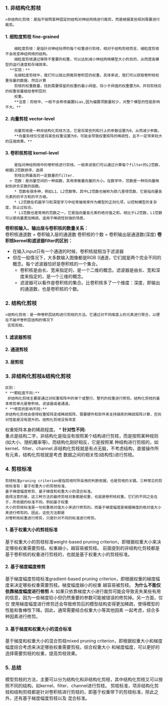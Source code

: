 ### 1. 非结构化剪枝   
    >非结构化剪枝：是指不按照某种固定的结构对神经网络进行裁剪，而是根据某些规则需要进行裁剪。

   #### 1. 细粒度剪枝 fine-grained
        细粒度剪枝：是指针对神经玩啰的每个权重进行剪枝，相对于结构剪枝而言，细粒度剪枝不会改变神经网络的结构。
        细粒度剪枝通过移除不重要的权重，可以达到减小神经网络模型大小的目的，从而提高模型的运行速度和存储效率。  
      **实现：**  
        在细粒度剪枝中，我们可以按比例裁剪卷积层的权重。具体来说，我们可以获取卷积核权重张量的数据，然后计算
        剪枝的权重数量，找到需要保留的权重的最小阀值，将小于阀值的权重置为0，并将剪枝后的权重张量赋给卷积层的
        权重。  
        **注意：剪枝中，一般不会修改偏置bias,因为偏置项数量较少，对整个模型的性能影响不大。**
   #### 2. 向量剪枝 vector-level
        向量剪枝是一种非结构化剪枝方法，它是将某些列和行上的参数设置为0，从而减少参数。  
        **向量剪枝仅仅是将某些权重设置为0，可能会导致权重矩阵的稀疏性，且不一定带来较大的压缩效果。**
   #### 3. 卷积核剪枝 kernel-level   
        是指对神经网络中的卷积核进行剪枝。一般来说我们可以通过计算每个filter的L2范数，根据L2范数排序，选择
        剪枝比例最高的一定数量的filter.
      > 范数：是向量空间的一种函数，其用来衡量向量的大小。在数学中，范数是一种将向量映射到非负实数的函数。  
        * 范数有很多种，例如L1、L2范数等。其中L2范数也被称为欧几里得范数，它是指向量各元素的的平方和的平方根。      
        * L2范数在机器学习和深度学习中经常被用来作为模型的正则化项，以控制模型的复杂度，防止过拟合。  
        * L1范数也是常用的范数之一，它是指向量各元素的绝对值之和。相比于L2范数，L1范数可以使向量更加稀疏，适用于稀疏性较强的场景。
   
   **卷积核输入、输出层与卷积核的数量关系：**  
   卷积核通道数 = 卷积输入层的通道数
   卷积核的个数 = 卷积输出层通道数(深度)
   **卷积核kernel和滤波器filter的区别：**  
   * 在输入input只有一个通道的时候，卷积核就相当于滤波器  
   * 但在一般情况下，大多数输入图像都是RGB 3通道，它们就是两个完全不同的概念。每个滤波器恰好是卷积核的一个集合。
     * 卷积核是由长、宽来指定的，是一个二维的概念。滤波器是由长、宽和深度来指定的，是一个三维的概念。
     * 滤波器可以看作是卷积核的集合。比卷积核多了一个维度：深度，即输出的通道数，也是卷积核的个数。
### 2. 结构化剪枝
    >结构化剪枝：是一种卷积层结构进行剪枝的方法。它通过对不同维度上的元素进行聚合，以便在不破坏卷积层结构的情况下
     实现剪枝。

   #### 1. 滤波器剪枝
   #### 2. 通道剪枝
   #### 3. 层剪枝
   
### 3. 非结构化剪枝&结构化剪枝  
    区别：  
    * **颗粒度不同:**  
     非结构化剪枝主要是通过对权重矩阵中的单个或整行、整列的权重进行修剪。结构化剪枝的基本修剪单元是卷积核、滤波器或者通道。
    * **修剪的影响不同:**  
    非结构化剪枝会使得权重矩阵变成稀疏矩阵，需要硬件和软件来支持搞笑的稀疏矩阵计算，否则对性能是没有提升的。结构化剪枝没有改变
   权重矩阵本身的稀疏程度。
    * **针对性不同:**  
    重点是结构二字，非结构化是指没有按照某个结构进行剪枝，而是按照某种规则(如大小、随机概率等)，而结构化刚好相反，它是按照某
    种结构进行剪枝的，如kernel、filter、channel.非结构化剪枝就是有点无脑，不考虑结构，直接操作所有元素，结构化剪枝就是考虑
    数据之间的相关性(结构性)进行剪枝。
### 4. 剪枝标准
    剪枝标准pruning criterion是指剪枝时所采用的判断依据，也是剪枝的关键。三种常见的剪枝标准有：基于权重大小的剪枝标准、
    基于梯度幅度修剪、基于梯度和权重大小的混合标准。  
    值得注意的是，这三种方法的最终剪枝对象都是权重，也就是卷积核权重。它们的不同之处在于，所依据的标准不同。例如基于权重
    大小的剪枝标准是一句权重绝对值大小来进行修剪的。而基于梯度幅度是根据梯度的绝对值大小来进行修剪的。因此，这些方法都是
    对卷积核权重进行修剪，只是针对不同的标准进行修剪。
   #### 1. 基于权重大小的剪枝标准
基于权重大小的剪枝标准weight-based pruning criterion，即根据权重大小来决定哪些权重需要剪枝。权重越小，越容易被剪枝。
前面提到的非结构化剪枝都是基于卷积核的权重进行剪枝的，也就是基于权重大小的剪枝标准。

   #### 2. 基于梯度幅度修剪
基于梯度幅度剪枝标准gradient-based pruning criterion，即根据权重的梯度幅度来决定哪些权重需要剪枝。梯度幅度越小的权重
越容易被剪枝。
**为什么不能仅依靠梯度幅度进行修剪**
A: 如果只依靠梯度大小进行裁剪可能会导致丢失某些有用的信息，因为一些梯度较小但仍然重要的参数可能被错误的修剪掉。另一方面，仅仅
使用梯度幅度进行修剪还会导致修剪后的模型结构变得更加稀疏，使得模型的性能和鲁棒性下降。因此，通常需要结合权重大小等其他因素
一起考虑，综合多种因素进行修剪。

   #### 3. 基于梯度和权重大小的混合标准
基于梯度和权重大小的混合剪枝mixed pruning criterion，即根据权重大小和梯度幅度综合考虑来决定哪些权重需要剪枝。综合权重大小
和梯度幅度，可以更好的选择需要剪枝的权重，提高剪枝效果。


### 5. 总结
模型剪枝的方法，主要可以分为结构化和非结构化剪枝，其中结构化剪枝又可以按照不同的结构，如kernel、filter、channel进行剪枝。
剪枝标准，项非结构化剪枝和结构剪枝都是针对卷积核进行剪枝的，即基于权重带下的剪枝标准，除此之外，还有基于梯度幅度剪枝以及
混合标准。
   



















